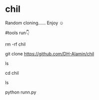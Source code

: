 # chil
Random cloning...... Enjoy ☺️


#tools run👇

rm -rf chil

git clone https://github.com/DH-Alamin/chil

ls 

cd chil

ls

python runn.py
